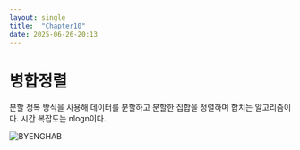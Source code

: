 ```yaml
---
layout: single
title:  "Chapter10"
date: 2025-06-26-20:13 
---
```


# 병합정렬  

분할 정복 방식을 사용해 데이터를 분할하고 분할한 집합을 정렬하며 합치는 알고리즘이다. 시간 복잡도는 nlogn이다.  

![BYENGHAB](https://github.com/user-attachments/assets/f231a8cc-4879-4112-8ec5-7562eb761029)
